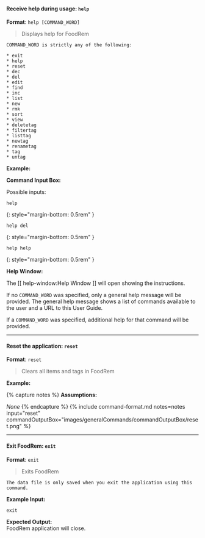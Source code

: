 <!-- markdownlint-disable-file first-line-h1 -->

#### Receive help during usage: `help`

**Format**: `help [COMMAND_WORD]`

> Displays help for FoodRem

```note
COMMAND_WORD is strictly any of the following:

* exit
* help
* reset
* dec
* del
* edit
* find
* inc
* list
* new
* rmk
* sort
* view
* deletetag
* filtertag
* listtag
* newtag
* renametag
* tag
* untag
```

**Example:**

<!-- Hardcoding due to unique command format -->
<!-- markdownlint-disable no-inline-html -->
<!-- markdownlint-disable blanks-around-fences -->
<div class="command-container" markdown="1">
<div class="input-container" markdown="1">

**Command Input Box:**

Possible inputs:

```text
help
```
{: style="margin-bottom: 0.5rem" }

```text
help del
```
{: style="margin-bottom: 0.5rem" }

```text
help help
```
{: style="margin-bottom: 0.5rem" }

</div>
<div class="input-container" markdown="1">

**Help Window:**

The [[ help-window:Help Window ]] will open showing the instructions.

If no `COMMAND_WORD` was specified, only a general help message will be provided. The general help message shows a list of commands available to the user and a URL to this User Guide.

If a `COMMAND_WORD` was specified, additional help for that command will be provided.

</div>
</div>
<!-- markdownlint-restore -->

---

#### Reset the application: `reset`

**Format**: `reset`

> Clears all items and tags in FoodRem

**Example:**

{% capture notes %}
**Assumptions:**

_None_
{% endcapture %}
{%
  include command-format.md
  notes=notes
  input="reset"
  commandOutputBox="images/generalCommands/commandOutputBox/reset.png"
%}

---

#### Exit FoodRem: `exit`

**Format**: `exit`

> Exits FoodRem

```warning
The data file is only saved when you exit the application using this command.
```

**Example Input:**

```text
exit
```

**Expected Output:**<br>FoodRem application will close.
